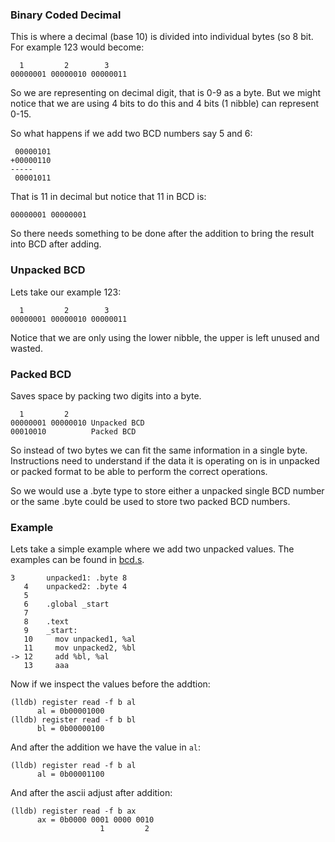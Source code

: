 ### Binary Coded Decimal
This is where a decimal (base 10) is divided into individual bytes (so 8 bit. For example
123 would become:
```
  1         2        3
00000001 00000010 00000011
```
So we are representing on decimal digit, that is 0-9 as a byte. But we might
notice that we are using 4 bits to do this and 4 bits (1 nibble) can represent
0-15.

So what happens if we add two BCD numbers say 5 and 6:
```
 00000101
+00000110
-----
 00001011
```
That is 11 in decimal but notice that 11 in BCD is:
```
00000001 00000001
```
So there needs something to be done after the addition to bring the result into
BCD after adding.

### Unpacked BCD
Lets take our example 123:
```
  1         2        3
00000001 00000010 00000011
```
Notice that we are only using the lower nibble, the upper is left unused and
wasted.

### Packed BCD
Saves space by packing two digits into a byte.
```
  1         2 
00000001 00000010 Unpacked BCD
00010010          Packed BCD
```
So instead of two bytes we can fit the same information in a single byte.
Instructions need to understand if the data it is operating on is in unpacked
or packed format to be able to perform the correct operations.

So we would use a .byte type to store either a unpacked single BCD number or
the same .byte could be used to store two packed BCD numbers.

### Example
Lets take a simple example where we add two unpacked values.
The examples can be found in [bcd.s](../bcd.s).
```console
3   	unpacked1: .byte 8
   4   	unpacked2: .byte 4
   5   	
   6   	.global _start
   7   	
   8   	.text
   9   	_start: 
   10  	  mov unpacked1, %al
   11  	  mov unpacked2, %bl
-> 12  	  add %bl, %al
   13  	  aaa
```
Now if we inspect the values before the addtion:
```console
(lldb) register read -f b al
      al = 0b00001000
(lldb) register read -f b bl
      bl = 0b00000100
```
And after the addition we have the value in `al`:
```console
(lldb) register read -f b al
      al = 0b00001100
```
And after the ascii adjust after addition:
```console
(lldb) register read -f b ax
      ax = 0b0000 0001 0000 0010
                    1         2
```



